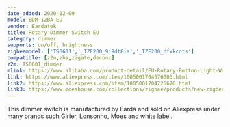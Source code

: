```yaml
---
date_added: 2020-12-09
model: EDM-1ZBA-EU
vendor: Eardatek
title: Rotary Dimmer Switch EU
category: dimmer
supports: on/off, brightness
zigbeemodel: ['TS0601','_TZE200_9i9dt8is','_TZE200_dfxkcots']
compatible: [z2m,zha,zigate,deconz]
z2m: TS0601_dimmer
mlink: https://www.alibaba.com/product-detail/EU-Rotary-Button-Light-Wall-Switch_1600076552700.html
link: https://www.aliexpress.com/item/1005001704576003.html
link2: https://www.aliexpress.com/item/1005001704726670.html
link3: https://www.moeshouse.com/collections/zigbee/products/new-zigbee-smart-rotary-light-dimmer-switch-brightness-memory-smart-life-tuya-app-remote-control-works-with-alexa-google-eu
---
```

This dimmer switch is manufactured by Earda and sold on Aliexpress under many brands such Girier, Lonsonho, Moes and white label. 
